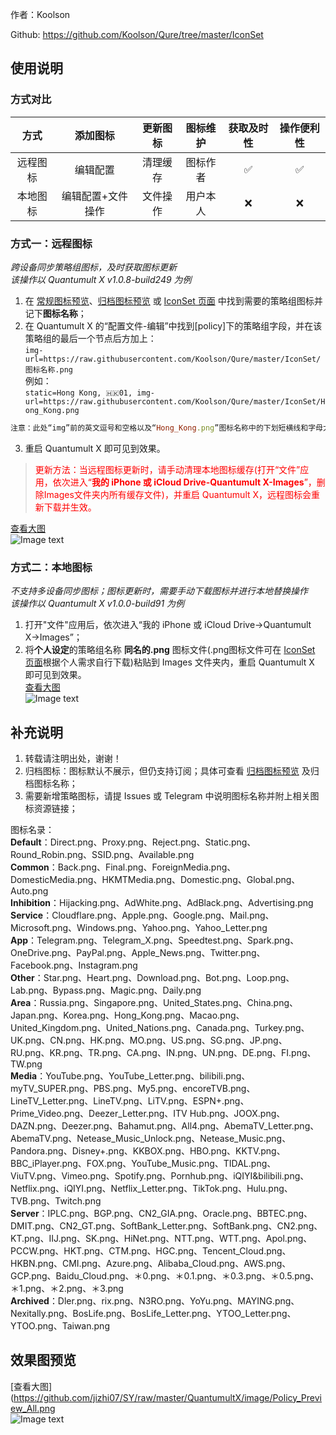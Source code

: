 作者：Koolson

Github: https://github.com/Koolson/Qure/tree/master/IconSet

## 使用说明
### 方式对比
| 方式 | 添加图标 | 更新图标 | 图标维护 | 获取及时性 | 操作便利性 | 
| :---: | :---: | :---: | :---: | :---: | :---: |
| 远程图标 | 编辑配置 | 清理缓存 | 图标作者 | ✅ | ✅ |
| 本地图标 | 编辑配置+文件操作 | 文件操作 | 用户本人 | ❌ | ❌|

### 方式一：远程图标<br>
*跨设备同步策略组图标，及时获取图标更新*<br>
*该操作以 Quantumult X v1.0.8-build249 为例*<br>
1. 在 [常规图标预览](https://github.com/Koolson/Qure#%E6%95%88%E6%9E%9C%E5%9B%BE%E9%A2%84%E8%A7%88)、[归档图标预览](https://raw.githubusercontent.com/Koolson/Qure/master/Other/Qure_Preview_Archived.png) 或 [IconSet 页面](https://github.com/Koolson/Qure/tree/master/IconSet) 中找到需要的策略组图标并记下**图标名称**；<br>
2. 在 Quantumult X 的“配置文件-编辑”中找到[policy]下的策略组字段，并在该策略组的最后一个节点后方加上：<br>
`img-url=https://raw.githubusercontent.com/Koolson/Qure/master/IconSet/图标名称.png`<br>
例如：<br>
`static=Hong Kong, 🇭🇰01, img-url=https://raw.githubusercontent.com/Koolson/Qure/master/IconSet/Hong_Kong.png`<br>

```ruby
注意：此处“img”前的英文逗号和空格以及“Hong_Kong.png”图标名称中的下划短横线和字母大小写
```

3. 重启 Quantumult X 即可见到效果。<br>

><font color=red>更新方法：当远程图标更新时，请手动清理本地图标缓存(打开“文件”应用，依次进入“**我的 iPhone 或 iCloud Drive-Quantumult X-Images**”，删除Images文件夹内所有缓存文件)，并重启 Quantumult X，远程图标会重新下载并生效。</font>

[查看大图](https://raw.githubusercontent.com/Koolson/Qure/master/Other/Remote_Icon.png)<br>
![Image text](https://raw.githubusercontent.com/Koolson/Qure/master/Other/Remote_Icon.png)

### 方式二：本地图标<br>
*不支持多设备同步图标；图标更新时，需要手动下载图标并进行本地替换操作*<br>
*该操作以 Quantumult X v1.0.0-build91 为例*<br>

1. 打开"文件"应用后，依次进入“我的 iPhone 或 iCloud Drive→Quantumult X→Images”；<br>
2. 将**个人设定**的策略组名称 **同名的.png** 图标文件(.png图标文件可在 [IconSet 页面](https://github.com/Koolson/Qure/tree/master/IconSet)根据个人需求自行下载)粘贴到 Images 文件夹内，重启 Quantumult X 即可见到效果。<br>
 [查看大图](https://raw.githubusercontent.com/Koolson/Qure/master/Other/Local_Icon.png)<br>
![Image text](https://raw.githubusercontent.com/Koolson/Qure/master/Other/Local_Icon.png)

## 补充说明
1. 转载请注明出处，谢谢！<br>
2. 归档图标：图标默认不展示，但仍支持订阅；具体可查看 [归档图标预览](https://raw.githubusercontent.com/Koolson/Qure/master/Other/Qure_Preview_Archived.png) 及归档图标名称；<br>
3. 需要新增策略图标，请提 Issues 或 Telegram 中说明图标名称并附上相关图标资源链接；<br>

图标名录：<br>
**Default**：Direct.png、Proxy.png、Reject.png、Static.png、Round_Robin.png、SSID.png、Available.png<br>
**Common**：Back.png、Final.png、ForeignMedia.png、DomesticMedia.png、HKMTMedia.png、Domestic.png、Global.png、Auto.png<br>
**Inhibition**：Hijacking.png、AdWhite.png、AdBlack.png、Advertising.png<br>
**Service**：Cloudflare.png、Apple.png、Google.png、Mail.png、Microsoft.png、Windows.png、Yahoo.png、Yahoo_Letter.png<br>
**App**：Telegram.png、Telegram_X.png、Speedtest.png、Spark.png、OneDrive.png、PayPal.png、Apple_News.png、Twitter.png、Facebook.png、Instagram.png<br>
**Other**：Star.png、Heart.png、Download.png、Bot.png、Loop.png、Lab.png、Bypass.png、Magic.png、Daily.png<br>
**Area**：Russia.png、Singapore.png、United_States.png、China.png、Japan.png、Korea.png、Hong_Kong.png、Macao.png、United_Kingdom.png、United_Nations.png、Canada.png、Turkey.png、UK.png、CN.png、HK.png、MO.png、US.png、SG.png、JP.png、RU.png、KR.png、TR.png、CA.png、IN.png、UN.png、DE.png、FI.png、TW.png<br>
**Media**：YouTube.png、YouTube_Letter.png、bilibili.png、myTV_SUPER.png、PBS.png、My5.png、encoreTVB.png、LineTV_Letter.png、LineTV.png、LiTV.png、ESPN+.png、Prime_Video.png、Deezer_Letter.png、ITV Hub.png、JOOX.png、DAZN.png、Deezer.png、Bahamut.png、All4.png、AbemaTV_Letter.png、AbemaTV.png、Netease_Music_Unlock.png、Netease_Music.png、Pandora.png、Disney+.png、KKBOX.png、HBO.png、KKTV.png、BBC_iPlayer.png、FOX.png、YouTube_Music.png、TIDAL.png、ViuTV.png、Vimeo.png、Spotify.png、Pornhub.png、iQIYI&bilibili.png、Netflix.png、iQIYI.png、Netflix_Letter.png、TikTok.png、Hulu.png、TVB.png、Twitch.png<br>
**Server**：IPLC.png、BGP.png、CN2_GIA.png、Oracle.png、BBTEC.png、DMIT.png、CN2_GT.png、SoftBank_Letter.png、SoftBank.png、CN2.png、KT.png、IIJ.png、SK.png、HiNet.png、NTT.png、WTT.png、Apol.png、PCCW.png、HKT.png、CTM.png、HGC.png、Tencent_Cloud.png、HKBN.png、CMI.png、Azure.png、Alibaba_Cloud.png、AWS.png、GCP.png、Baidu_Cloud.png、＊0.png、＊0.1.png、＊0.3.png、＊0.5.png、＊1.png、＊2.png、＊3.png<br>
**Archived**：Dler.png、rix.png、N3RO.png、YoYu.png、MAYING.png、Nexitally.png、BosLife.png、BosLife_Letter.png、YTOO_Letter.png、YTOO.png、Taiwan.png<br>
</details>

## 效果图预览
[查看大图](https://github.com/jizhi07/SY/raw/master/QuantumultX/image/Policy_Preview_All.png<br>
![Image text](https://github.com/jizhi07/SY/raw/master/QuantumultX/image/Policy_Preview_All.png)
